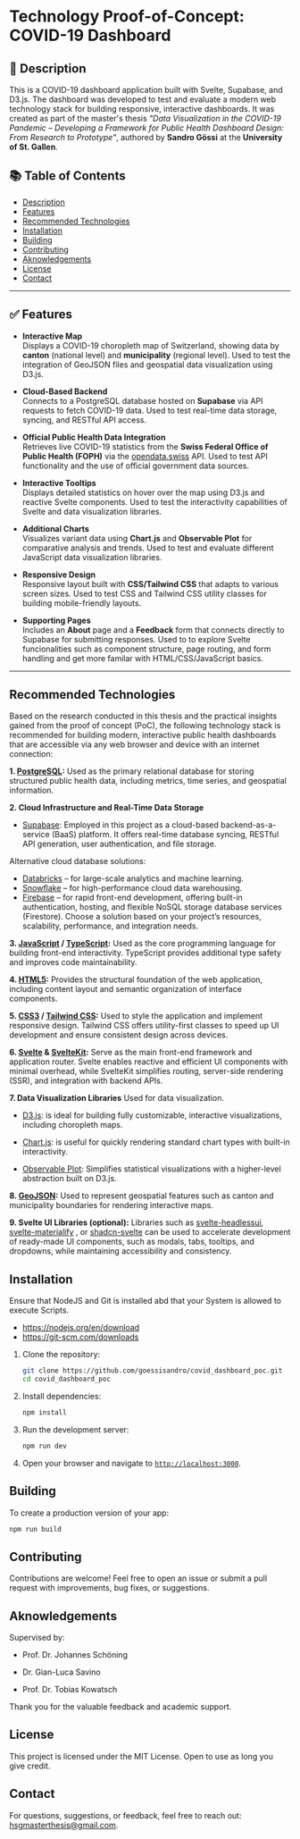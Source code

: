 # Technology Proof-of-Concept: COVID-19 Dashboard

## 📖 Description

This is a COVID-19 dashboard application built with Svelte, Supabase, and D3.js. The dashboard was developed to test and evaluate a modern web technology stack for building responsive, interactive dashboards. It was created as part of the master's thesis *"Data Visualization in the COVID-19 Pandemic – Developing a Framework for Public Health Dashboard Design: From Research to Prototype"*, authored by **Sandro Gössi** at the **University of St. Gallen**.

## 📚 Table of Contents

- [Description](#-description)
- [Features](#-features)
- [Recommended Technologies](#recommended-technologies)
- [Installation](#installation)
- [Building](#building)
- [Contributing](#contributing)
- [Aknowledgements](#aknowledgements)
- [License](#license)
- [Contact](#contact)

---

## ✅ Features

- **Interactive Map**  
  Displays a COVID-19 choropleth map of Switzerland, showing data by **canton** (national level) and **municipality** (regional level). Used to test the integration of GeoJSON files and geospatial data visualization using D3.js.

- **Cloud-Based Backend**  
  Connects to a PostgreSQL database hosted on **Supabase** via API requests to fetch COVID-19 data. Used to test real-time data storage, syncing, and RESTful API access.

- **Official Public Health Data Integration**  
  Retrieves live COVID-19 statistics from the **Swiss Federal Office of Public Health (FOPH)** via the [opendata.swiss](https://opendata.swiss) API. Used to test API functionality and the use of official government data sources.

- **Interactive Tooltips**  
  Displays detailed statistics on hover over the map using D3.js and reactive Svelte components. Used to test the interactivity capabilities of Svelte and data visualization libraries.

- **Additional Charts**  
  Visualizes variant data using **Chart.js** and **Observable Plot** for comparative analysis and trends. Used to test and evaluate different JavaScript data visualization libraries.

- **Responsive Design**  
  Responsive layout built with **CSS/Tailwind CSS** that adapts to various screen sizes. Used to test CSS and Tailwind CSS utility classes for building mobile-friendly layouts.

- **Supporting Pages**  
  Includes an **About** page and a **Feedback** form that connects directly to Supabase for submitting responses. Used to to explore Svelte funcionalities such as component structure, page routing, and form handling and get more familar with HTML/CSS/JavaScript basics.

---




## Recommended Technologies

Based on the research conducted in this thesis and the practical insights gained from the proof of concept (PoC), the following technology stack is recommended for building modern, interactive public health dashboards that are accessible via any web browser and device with an internet connection:

**1. [PostgreSQL](https://www.postgresql.org/):** Used as the primary relational database for storing structured public health data, including metrics, time series, and geospatial information.

**2. Cloud Infrastructure and Real-Time Data Storage**
- [Supabase](https://supabase.com/): Employed in this project as a cloud-based backend-as-a-service (BaaS) platform. It offers real-time database syncing, RESTful API generation, user authentication, and file storage.

Alternative cloud database solutions:
- [Databricks](https://www.databricks.com/) – for large-scale analytics and machine learning.
- [Snowflake](https://www.snowflake.com/) – for high-performance cloud data warehousing.
- [Firebase](https://firebase.google.com/) – for rapid front-end development, offering built-in authentication, hosting, and flexible NoSQL storage database services (Firestore).
Choose a solution based on your project’s resources, scalability, performance, and integration needs.

**3. [JavaScript](https://developer.mozilla.org/en-US/docs/Web/JavaScript) / [TypeScript](https://www.typescriptlang.org/):** Used as the core programming language for building front-end interactivity. TypeScript provides additional type safety and improves code maintainability.

**4. [HTML5](https://developer.mozilla.org/en-US/docs/Web/Guide/HTML/HTML5):** Provides the structural foundation of the web application, including content layout and semantic organization of interface components.

**5. [CSS3](https://developer.mozilla.org/en-US/docs/Web/CSS) / [Tailwind CSS](https://tailwindcss.com/):** Used to style the application and implement responsive design. Tailwind CSS offers utility-first classes to speed up UI development and ensure consistent design across devices.

**6. [Svelte](https://svelte.dev/) & [SvelteKit](https://kit.svelte.dev/):** Serve as the main front-end framework and application router. Svelte enables reactive and efficient UI components with minimal overhead, while SvelteKit simplifies routing, server-side rendering (SSR), and integration with backend APIs.

**7. Data Visualization Libraries** Used for data visualization.
- [D3.js](https://d3js.org/): is ideal for building fully customizable, interactive visualizations, including choropleth maps.

- [Chart.js](https://www.chartjs.org/): is useful for quickly rendering standard chart types with built-in interactivity.

- [Observable Plot](https://observablehq.com/plot): Simplifies statistical visualizations with a higher-level abstraction built on D3.js.

**8. [GeoJSON](https://geojson.org/):**  Used to represent geospatial features such as canton and municipality boundaries for rendering interactive maps.


**9. Svelte UI Libraries (optional):** Libraries such as [svelte-headlessui](https://github.com/rgossiaux/svelte-headlessui), [svelte-materialify](https://github.com/TheComputerM/svelte-materialify) , or [shadcn-svelte](https://github.com/huntabyte/shadcn-svelte) can be used to accelerate development of ready-made UI components, such as modals, tabs, tooltips, and dropdowns, while maintaining accessibility and consistency.


## Installation
Ensure that NodeJS and Git is installed abd that your System is allowed to execute Scripts.
- https://nodejs.org/en/download
- https://git-scm.com/downloads

1. Clone the repository:
   ```bash
   git clone https://github.com/goessisandro/covid_dashboard_poc.git
   cd covid_dashboard_poc
   ```

2. Install dependencies:
   ```bash
   npm install
   ```

3. Run the development server:
   ```bash
   npm run dev
   ```

4. Open your browser and navigate to [`http://localhost:3000`](http://localhost:300).

## Building

To create a production version of your app:

```bash
npm run build
```

## Contributing

Contributions are welcome!
Feel free to open an issue or submit a pull request with improvements, bug fixes, or suggestions.

## Aknowledgements
Supervised by:

- Prof. Dr. Johannes Schöning

- Dr. Gian-Luca Savino

- Prof. Dr. Tobias Kowatsch

Thank you for the valuable feedback and academic support.

## License

This project is licensed under the MIT License. Open to use as long you give credit.


## Contact

For questions, suggestions, or feedback, feel free to reach out: [hsgmasterthesis@gmail.com](hsgmasterthesis@gmail.com).
